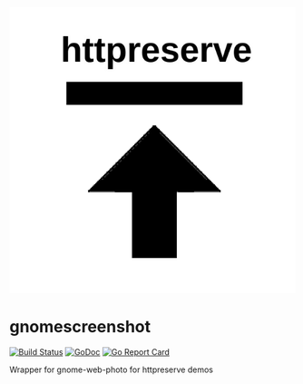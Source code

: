 <div>
<p align="center">
<img id="logo" src="https://github.com/httpreserve/httpreserve/raw/master/src/images/httpreserve-logo.png" alt="httpreserve"/>
</p>
</div>

# gnomescreenshot
[![Build Status](https://travis-ci.org/httpreserve/gnomescreenshot.svg?branch=master)](https://travis-ci.org/httpreserve/gnomescreenshot)
[![GoDoc](https://godoc.org/github.com/httpreserve/gnomescreenshot?status.svg)](https://godoc.org/github.com/httpreserve/gnomescreenshot)
[![Go Report Card](https://goreportcard.com/badge/github.com/httpreserve/gnomescreenshot)](https://goreportcard.com/report/github.com/httpreserve/gnomescreenshot)

Wrapper for gnome-web-photo for httpreserve demos
